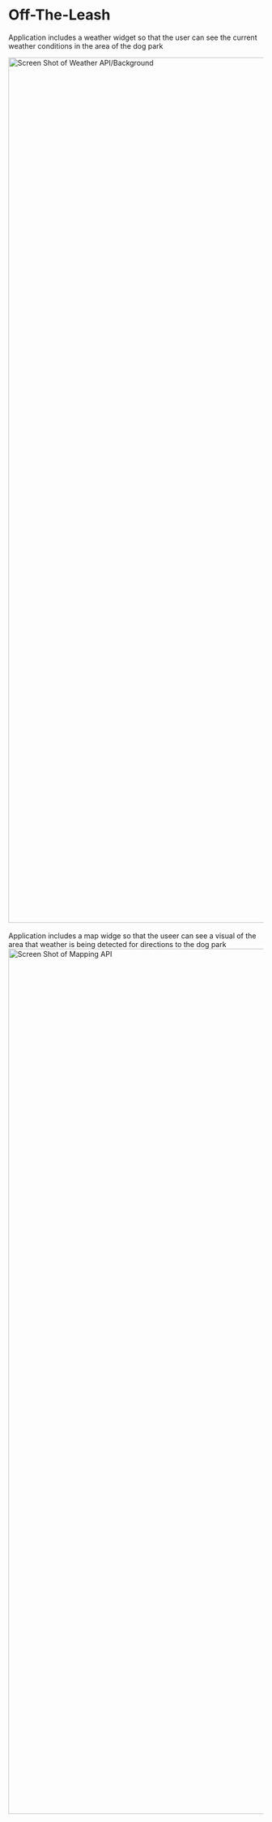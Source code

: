 # Off-The-Leash

Application includes a weather widget so that the user can see the current weather conditions in the area of the dog park

<img width="1706" alt="Screen Shot of Weather API/Background" src="https://user-images.githubusercontent.com/105763252/180618945-bf2dd397-d348-4cb5-9f65-9b381f4a547f.png">
<br><br>
Application includes a map widge so that the useer can see a visual of the area that weather is being detected for directions to the dog park
<img width =1706 alt="Screen Shot of Mapping API" src="https://cdn.discordapp.com/attachments/999093865204166740/1000836567801282631/unknown.png">

